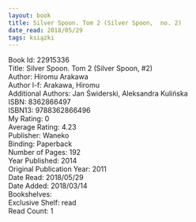 ```yaml
---
layout: book
title: Silver Spoon. Tom 2 (Silver Spoon,  no. 2)
date_read: 2018/05/29
tags: książki
---
```


Book Id: 22915336<br />
Title: Silver Spoon. Tom 2 (Silver Spoon, #2)<br />
Author: Hiromu Arakawa<br />
Author l-f: Arakawa, Hiromu<br />
Additional Authors: Jan Świderski, Aleksandra Kulińska<br />
ISBN: 8362866497<br />
ISBN13: 9788362866496<br />
My Rating: 0<br />
Average Rating: 4.23<br />
Publisher: Waneko<br />
Binding: Paperback<br />
Number of Pages: 192<br />
Year Published: 2014<br />
Original Publication Year: 2011<br />
Date Read: 2018/05/29<br />
Date Added: 2018/03/14<br />
Bookshelves: <br />
Exclusive Shelf: read<br />
Read Count: 1<br />


